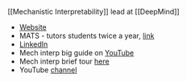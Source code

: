 [[Mechanistic Interpretability]] lead at [[DeepMind]]

- [Website]([https://www.neelnanda.io](https://www.neelnanda.io/))
- MATS - tutors students twice a year, [link](https://docs.google.com/document/u/0/d/1p-ggQV3vVWIQuCccXEl1fD0thJOgXimlbBpGk6FI32I/mobilebasic)
- [LinkedIn](https://uk.linkedin.com/in/neel-nanda%F0%9F%94%B8-993580151)
- Mech interp big guide on [YouTube](https://youtu.be/_Ygf0GnlwmY?si=OLujbVBAKGyS_CHi)
- Mech interp brief tour [here](https://youtu.be/veT2VI4vHyU?si=N5fsxmtXvOLywALv)
- YouTube [channel](https://youtube.com/@neelnanda2469?si=WFfP4l8J-1KK6-yO)
